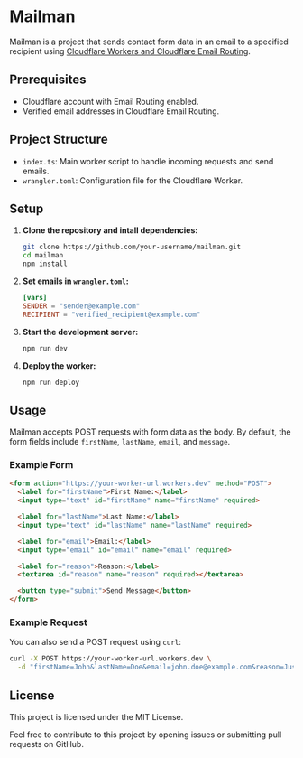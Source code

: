 # Mailman

Mailman is a project that sends contact form data in an email to a specified recipient using [Cloudflare Workers and Cloudflare Email Routing](https://developers.cloudflare.com/email-routing/email-workers/send-email-workers/).

## Prerequisites

- Cloudflare account with Email Routing enabled.
- Verified email addresses in Cloudflare Email Routing.

## Project Structure

- `index.ts`: Main worker script to handle incoming requests and send emails.
- `wrangler.toml`: Configuration file for the Cloudflare Worker.

## Setup

1. **Clone the repository and intall dependencies:**

   ```sh
   git clone https://github.com/your-username/mailman.git
   cd mailman
   npm install
   ```

2. **Set emails in `wrangler.toml`:**

    ```toml
    [vars]
    SENDER = "sender@example.com"
    RECIPIENT = "verified_recipient@example.com"
    ```

3. **Start the development server:**

    ```sh
    npm run dev
    ```

4. **Deploy the worker:**

    ```sh
    npm run deploy
    ```

## Usage

Mailman accepts POST requests with form data as the body. By default, the form fields include `firstName`, `lastName`, `email`, and `message`.

### Example Form

```html
<form action="https://your-worker-url.workers.dev" method="POST">
  <label for="firstName">First Name:</label>
  <input type="text" id="firstName" name="firstName" required>

  <label for="lastName">Last Name:</label>
  <input type="text" id="lastName" name="lastName" required>

  <label for="email">Email:</label>
  <input type="email" id="email" name="email" required>

  <label for="reason">Reason:</label>
  <textarea id="reason" name="reason" required></textarea>

  <button type="submit">Send Message</button>
</form>
```

### Example Request

You can also send a POST request using `curl`:

```sh
curl -X POST https://your-worker-url.workers.dev \
  -d "firstName=John&lastName=Doe&email=john.doe@example.com&reason=Just%20saying%20hi!"
```

## License

This project is licensed under the MIT License.

Feel free to contribute to this project by opening issues or submitting pull requests on GitHub.
